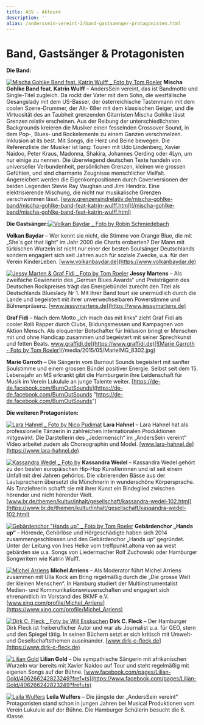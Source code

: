 ```yaml
---
title: ASV - Akteure
description: ''
alias: /anderssein-vereint-2/band-gastsaenger-protagonisten.html
---
```

# Band, Gastsänger & Protagonisten

**Die Band:**

[![Mischa Gohlke Band feat. Katrin Wulff _ Foto by Tom Roeler](/media/2015/05/Mischa-Gohlke-Band-feat.-Katrin-Wulff-4a-_-Foto-by-Tom-Roeler-2.jpg)](/media/2015/05/Mischa-Gohlke-Band-feat.-Katrin-Wulff-4a-_-Foto-by-Tom-Roeler-2.jpg) **Mischa Gohlke Band feat. Katrin Wulff** – AndersSein vereint, das ist Bandmotto und Single-Titel zugleich. Da rockt der Vater mit dem Sohn, die westfälische Gesangslady mit dem US-Basser, der österreichische Tastenmann mit dem coolen Szene-Drummer, der Alt- 68er mit dem klassischen Geiger, und die Virtuosität des an Taubheit grenzenden Gitarristen Mischa Gohlke lässt Grenzen relativ erscheinen. Aus der Reibung der unterschiedlichsten Backgrounds kreieren die Musiker einen fesselnden Crossover Sound, in dem Pop-, Blues- und Rockelemente zu einem Ganzen verschmelzen. Inklusion at its best. Mit Songs, die Herz und Beine bewegen. Die Referenzliste der Musiker ist lang: Touren mit Udo Lindenberg, Xavier Naidoo, Peter Kraus, Madonna, Shakira, Johannes Oerding oder 4Lyn, um nur einige zu nennen. Die überwiegend deutschen Texte handeln von universeller Verbundenheit, persönlichen Grenzen, kleinen wie grossen Gefühlen, und sind charmante Zeugnisse menschlicher Vielfalt. Angereichert werden die Eigenkompositionen durch Coverversionen der beiden Legenden Stevie Ray Vaughan und Jimi Hendrix. Eine elektrisierende Mischung, die nicht nur musikalische Grenzen verschwimmen lässt. [www.grenzensindrelativ.de/mischa-gohlke-band/mischa-gohlke-band-feat-katrin-wulff.html](/mischa-gohlke-band/mischa-gohlke-band-feat-katrin-wulff.html)

**Die Gastsänger:**[![Volkan Baydar _ Foto by Robin Schmiedebach](/media/2015/05/Volkan-Baydar-_-anderssein-R7N_7624.jpg)](/media/2015/05/Volkan-Baydar-_-anderssein-R7N_7624.jpg)

**Volkan Baydar** – Wer kennt sie nicht, die Stimme von Orange Blue, die mit „She´s got that li**g**ht“ im Jahr 2000 die Charts eroberten? Der Mann mit türkischen Wurzeln ist nicht nur einer der besten Soulsänger Deutschlands sondern engagiert sich seit Jahren auch für soziale Zwecke, u.a. für den Verein KinderLeben. [www.volkanbaydar.de](https://www.volkanbaydar.de)

[![Jessy Marten & Graf Fidi _ Foto by Tom Roeler](/media/2015/05/Favorit-_-Graf-Fidi-und-Jessy-Martens-_-DSCF7213-2.jpg)](/media/2015/05/Favorit-_-Graf-Fidi-und-Jessy-Martens-_-DSCF7213-2.jpg) **Jessy Martens** – Als zweifache Gewinnerin des „German Blues Awards“ und Preisträgerin des Deutschen Rockpreises trägt das Energiebündel zurecht den Titel als Deutschlands Blueslady Nr 1. Mit ihrer Band tourt sie unermüdlich durch die Lande und begeistert mit ihrer unverwechselbaren Powerstimme und Bühnenpräsenz. [www.jessymartens.de](https://www.jessymartens.de)

**Graf Fidi** – Nach dem Motto „ich mach das mit links“ zieht Graf Fidi als cooler Rolli Rapper durch Clubs, Bildungsmessen und Kampagnen von Aktion Mensch. Als eloquenter Botschafter für Inklusion bringt er Menschen mit und ohne Handicap zusammen und begeistert mit seiner Sprechkunst und fetten Beats. [www.graffidi.de](https://www.graffidi.de)[![Marie Garroth - Foto by Tom Roeler](/media/2015/05/MarieIMG_8302.jpg)](/media/2015/05/MarieIMG_8302.jpg)

**Marie Garroth** – Die Sängerin vom Burnout Sounds begeistert mit sanfter Soulstimme und einem grossen Bündel positiver Energie. Selbst seit dem 15. Lebensjahr an MS erkrankt gibt die Hamburgerin ihre Leidenschaft für Musik im Verein Lukulule an junge Talente weiter. [https://de-de.facebook.com/BurnOutSounds](https://de-de.facebook.com/BurnOutSounds "https://de-de.facebook.com/BurnOutSounds")

**Die weiteren Protagonisten:**

[![Lara Hahnel _ Foto by Nico Pudimat](/media/2015/05/lara-130914-345-_-Foto-by-Nico-Pudimat.jpg)](/media/2015/05/lara-130914-345-_-Foto-by-Nico-Pudimat.jpg) **Lara Hahnel** – Lara Hahnel hat als professionelle Tänzerin in zahlreichen internationalen Produktionen mitgewirkt. Die Darstellerin des „Jedermensch“ im „AndersSein vereint“ Video arbeitet zudem als Choreographin und Model. [www.lara-hahnel.de](https://www.lara-hahnel.de)

[![Kassandra Wedel _ Foto by ](/media/2015/05/Kassandra-Wedel-_-IMG_1392.jpg)](/media/2015/05/Kassandra-Wedel-_-IMG_1392.jpg) **Kassandra Wedel** – Kassandra Wedel gehört zu den besten europäischen Hip-Hop Künstlerinnen und ist seit einem Unfall mit drei Jahren gehörlos. Die vibrierenden Bässe aus der Lautsprechern übersetzt die Münchnerin in wunderschöne Körpersprache. Als Tanzlehrerin schafft sie mit ihrer Kunst ein Bindeglied zwischen hörender und nicht hörender Welt. [www.br.de/themen/kultur/inhalt/gesellschaft/kassandra-wedel-102.html](https://www.br.de/themen/kultur/inhalt/gesellschaft/kassandra-wedel-102.html)

[![Gebärdenchor "Hands up" _ Foto by Tom Roeler](/media/2015/05/GabärdenChor-Hands-up_Gruppe_IMG_8466-_TR.jpg)](/media/2015/05/GabärdenChor-Hands-up_Gruppe_IMG_8466-_TR.jpg) **Gebärdenchor „Hands up“** – Hörende, Gehörlöse und Hörgeschädigte haben sich 2014 zusammengeschlossen und den Gebärdenchor „Hands up“ gegründet. Unter der Leitung von Ines Helke vom treffpunkt.altona von aa west gebärden sie u.a. Songs von Liedermacher Rolf Zuchowski oder Hamburger Songwritern wie Katrin Wulff.

[![MIchel Arriens ](/media/2015/05/MIchel-Arriens-_-selfmade.jpeg)](/media/2015/05/MIchel-Arriens-_-selfmade.jpeg) **Michel Arriens** – Als Moderator führt Michel Arriens zusammen mit Ulla Kock am Bring regelmäßig durch die „Die grosse Welt der kleinen Menschen“. In Hamburg studiert der Multiinstrumentalist Medien- und Kommunikationswissenschaften und engagiert sich ehrenamtlich im Vorstand des BKMF e.V. [www.xing.com/profile/Michel_Arriens](https://www.xing.com/profile/Michel_Arriens)

[![Dirk C. Fleck _ Foty by Will Esskuchen](/media/2015/05/Dirk-Fleck2.jpg)](/media/2015/05/Dirk-Fleck2.jpg) **Dirk C. Fleck** – Der Hamburger Dirk Fleck ist freiberuflicher Autor und war als Journalist u.a. für GEO, stern und den Spiegel tätig. In seinen Büchern setzt er sich kritisch mit Umwelt- und Gesellschaftsthemen auseinander. [www.dirk-c-fleck.de](https://www.dirk-c-fleck.de)

[![Lilian Gold](/media/2015/05/Lilin-Gold-_-Online.jpg)](/media/2015/05/Lilin-Gold-_-Online.jpg) **Lilian Gold** – Die sympathische Sängerin mit afrikanischen Wurzeln war bereits mit Xavier Naidoo auf Tour und steht regelmäßig mit eigenen Songs auf der Bühne. [www.facebook.com/pages/Lilian-Gold/406266242823249?fref=ts](https://www.facebook.com/pages/Lilian-Gold/406266242823249?fref=ts)

[![Laila Wulfers](/media/2015/05/Laila-31.03.2015.jpg)](/media/2015/05/Laila-31.03.2015.jpg) **Leila Wulfers** – Die jüngste der „AndersSein vereint“ Protagonisten stand schon in jungen Jahren bei Musical Produktionen vom Verein Lukulule auf der Bühne. Die Hamburger Schülerin besucht die 6. Klasse.
